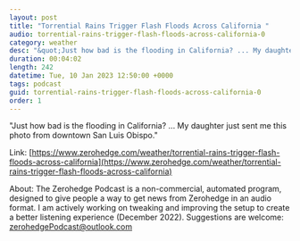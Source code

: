 ```yaml
---
layout: post
title: "Torrential Rains Trigger Flash Floods Across California "
audio: torrential-rains-trigger-flash-floods-across-california-0
category: weather
desc: "&quot;Just how bad is the flooding in California? ... My daughter just sent me this photo from downtown San Luis Obispo.&quot; "
duration: 00:04:02
length: 242
datetime: Tue, 10 Jan 2023 12:50:00 +0000
tags: podcast
guid: torrential-rains-trigger-flash-floods-across-california-0
order: 1
---
```

&quot;Just how bad is the flooding in California? ... My daughter just sent me this photo from downtown San Luis Obispo.&quot; 

Link: [https://www.zerohedge.com/weather/torrential-rains-trigger-flash-floods-across-california](https://www.zerohedge.com/weather/torrential-rains-trigger-flash-floods-across-california)

About: The Zerohedge Podcast is a non-commercial, automated program, designed to give people a way to get news from Zerohedge in an audio format.  I am actively working on tweaking and improving the setup to create a better listening experience (December 2022).  Suggestions are welcome: [zerohedgePodcast@outlook.com](mailto:zerohedgePodcast@outlook.com)